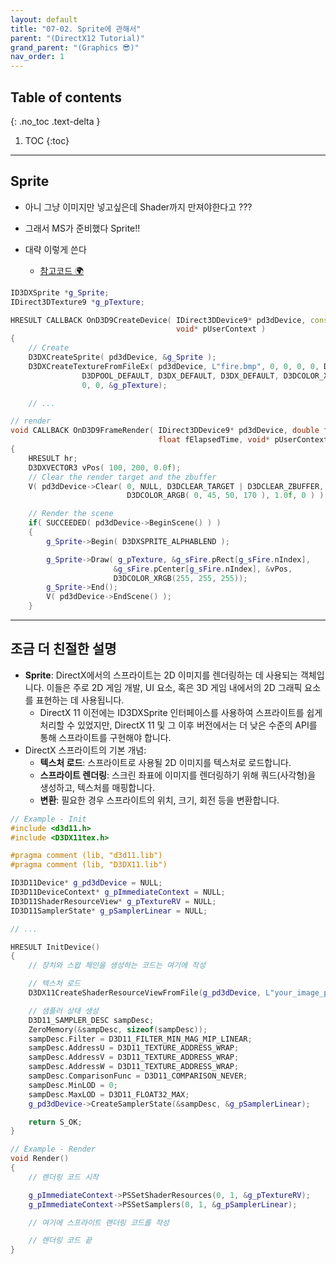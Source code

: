 ```yaml
---
layout: default
title: "07-02. Sprite에 관해서"
parent: "(DirectX12 Tutorial)"
grand_parent: "(Graphics 😎)"
nav_order: 1
---
```


## Table of contents
{: .no_toc .text-delta }

1. TOC
{:toc}

---

## Sprite

* 아니 그냥 이미지만 넣고싶은데 Shader까지 만져야한다고 ???
* 그래서 MS가 준비했다 Sprite!!

* 대략 이렇게 쓴다
    * [참고코드 🌍](https://github.com/EasyCoding-7/Direct3DExample/blob/master/2D-Game/SpriteProject.cpp)

```cpp
ID3DXSprite *g_Sprite;
IDirect3DTexture9 *g_pTexture;

HRESULT CALLBACK OnD3D9CreateDevice( IDirect3DDevice9* pd3dDevice, const D3DSURFACE_DESC* pBackBufferSurfaceDesc,
                                     void* pUserContext )
{
    // Create
	D3DXCreateSprite( pd3dDevice, &g_Sprite );
	D3DXCreateTextureFromFileEx( pd3dDevice, L"fire.bmp", 0, 0, 0, 0, D3DFMT_UNKNOWN, 
				D3DPOOL_DEFAULT, D3DX_DEFAULT, D3DX_DEFAULT, D3DCOLOR_XRGB(0, 0, 0), 
				0, 0, &g_pTexture);

    // ...

// render
void CALLBACK OnD3D9FrameRender( IDirect3DDevice9* pd3dDevice, double fTime, 
	                             float fElapsedTime, void* pUserContext )
{
    HRESULT hr;	
	D3DXVECTOR3 vPos( 100, 200, 0.0f);
    // Clear the render target and the zbuffer 
    V( pd3dDevice->Clear( 0, NULL, D3DCLEAR_TARGET | D3DCLEAR_ZBUFFER, 
		                  D3DCOLOR_ARGB( 0, 45, 50, 170 ), 1.0f, 0 ) );

    // Render the scene
    if( SUCCEEDED( pd3dDevice->BeginScene() ) )
    {		
		g_Sprite->Begin( D3DXSPRITE_ALPHABLEND );

		g_Sprite->Draw( g_pTexture, &g_sFire.pRect[g_sFire.nIndex], 
					   &g_sFire.pCenter[g_sFire.nIndex], &vPos, 
					   D3DCOLOR_XRGB(255, 255, 255));
		g_Sprite->End();
        V( pd3dDevice->EndScene() );
    }
```

---

## 조금 더 친절한 설명

* **Sprite**: DirectX에서의 스프라이트는 2D 이미지를 렌더링하는 데 사용되는 객체입니다. 이들은 주로 2D 게임 개발, UI 요소, 혹은 3D 게임 내에서의 2D 그래픽 요소를 표현하는 데 사용됩니다. 
    * DirectX 11 이전에는 ID3DXSprite 인터페이스를 사용하여 스프라이트를 쉽게 처리할 수 있었지만, DirectX 11 및 그 이후 버전에서는 더 낮은 수준의 API를 통해 스프라이트를 구현해야 합니다.
* DirectX 스프라이트의 기본 개념:
    * **텍스처 로드**: 스프라이트로 사용될 2D 이미지를 텍스처로 로드합니다.
    * **스프라이트 렌더링**: 스크린 좌표에 이미지를 렌더링하기 위해 쿼드(사각형)을 생성하고, 텍스처를 매핑합니다.
    * **변환**: 필요한 경우 스프라이트의 위치, 크기, 회전 등을 변환합니다.

```cpp
// Example - Init
#include <d3d11.h>
#include <D3DX11tex.h>

#pragma comment (lib, "d3d11.lib")
#pragma comment (lib, "D3DX11.lib")

ID3D11Device* g_pd3dDevice = NULL;
ID3D11DeviceContext* g_pImmediateContext = NULL;
ID3D11ShaderResourceView* g_pTextureRV = NULL;
ID3D11SamplerState* g_pSamplerLinear = NULL;

// ...

HRESULT InitDevice()
{
    // 장치와 스왑 체인을 생성하는 코드는 여기에 작성

    // 텍스처 로드
    D3DX11CreateShaderResourceViewFromFile(g_pd3dDevice, L"your_image_path.png", NULL, NULL, &g_pTextureRV, NULL);

    // 샘플러 상태 생성
    D3D11_SAMPLER_DESC sampDesc;
    ZeroMemory(&sampDesc, sizeof(sampDesc));
    sampDesc.Filter = D3D11_FILTER_MIN_MAG_MIP_LINEAR;
    sampDesc.AddressU = D3D11_TEXTURE_ADDRESS_WRAP;
    sampDesc.AddressV = D3D11_TEXTURE_ADDRESS_WRAP;
    sampDesc.AddressW = D3D11_TEXTURE_ADDRESS_WRAP;
    sampDesc.ComparisonFunc = D3D11_COMPARISON_NEVER;
    sampDesc.MinLOD = 0;
    sampDesc.MaxLOD = D3D11_FLOAT32_MAX;
    g_pd3dDevice->CreateSamplerState(&sampDesc, &g_pSamplerLinear);

    return S_OK;
}
```

```cpp
// Example - Render
void Render()
{
    // 렌더링 코드 시작

    g_pImmediateContext->PSSetShaderResources(0, 1, &g_pTextureRV);
    g_pImmediateContext->PSSetSamplers(0, 1, &g_pSamplerLinear);

    // 여기에 스프라이트 랜더링 코드를 작성

    // 렌더링 코드 끝
}
```